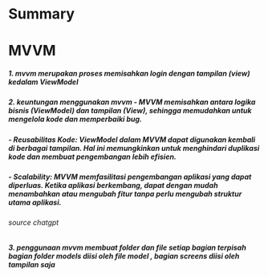 # Summary
# MVVM
##### 1. mvvm merupakan proses memisahkan login dengan tampilan (view) kedalam ViewModel
##### 2. keuntungan menggunakan mvvm - MVVM memisahkan antara logika bisnis (ViewModel) dan tampilan (View), sehingga memudahkan untuk mengelola kode dan memperbaiki bug.
#####                                - Reusabilitas Kode: ViewModel dalam MVVM dapat digunakan kembali di berbagai tampilan. Hal ini memungkinkan untuk menghindari duplikasi kode dan membuat pengembangan lebih efisien.
#####                                - Scalability: MVVM memfasilitasi pengembangan aplikasi yang dapat diperluas. Ketika aplikasi berkembang, dapat dengan mudah menambahkan atau mengubah fitur tanpa perlu mengubah struktur utama aplikasi.

###### source chatgpt

##### 3. penggunaan mvvm membuat folder dan file setiap bagian terpisah bagian folder models diisi oleh file model , bagian screens diisi oleh tampilan saja 


